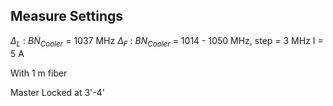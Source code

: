 ## Measure Settings
$\Delta_L$ : $BN_{Cooler}$ = 1037 MHz
$\Delta_F$ : $BN_{Cooler}$ = 1014 - 1050 MHz, step = 3 MHz
I = 5 A

With 1 m fiber

Master Locked at 3'-4'